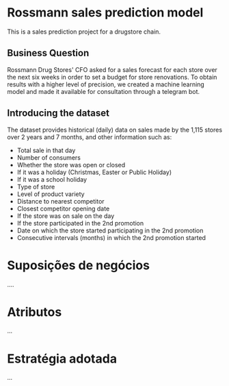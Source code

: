 # Rossmann sales prediction model

This is a sales prediction project for a drugstore chain.

## Business Question
Rossmann Drug Stores' CFO asked for a sales forecast for each store over the next six weeks in order to set a budget for store renovations. To obtain results with a higher level of precision, we created a machine learning model and made it available for consultation through a telegram bot.
## Introducing the dataset
The dataset provides historical (daily) data on sales made by the 1,115 stores over 2 years and 7 months, and other information such as:
- Total sale in that day
- Number of consumers
- Whether the store was open or closed
- If it was a holiday (Christmas, Easter or Public Holiday)
- If it was a school holiday
- Type of store
- Level of product variety
- Distance to nearest competitor
- Closest competitor opening date
- If the store was on sale on the day
- If the store participated in the 2nd promotion
- Date on which the store started participating in the 2nd promotion
- Consecutive intervals (months) in which the 2nd promotion started

# Suposições de negócios
....

# Atributos
...

# Estratégia adotada
...

#
